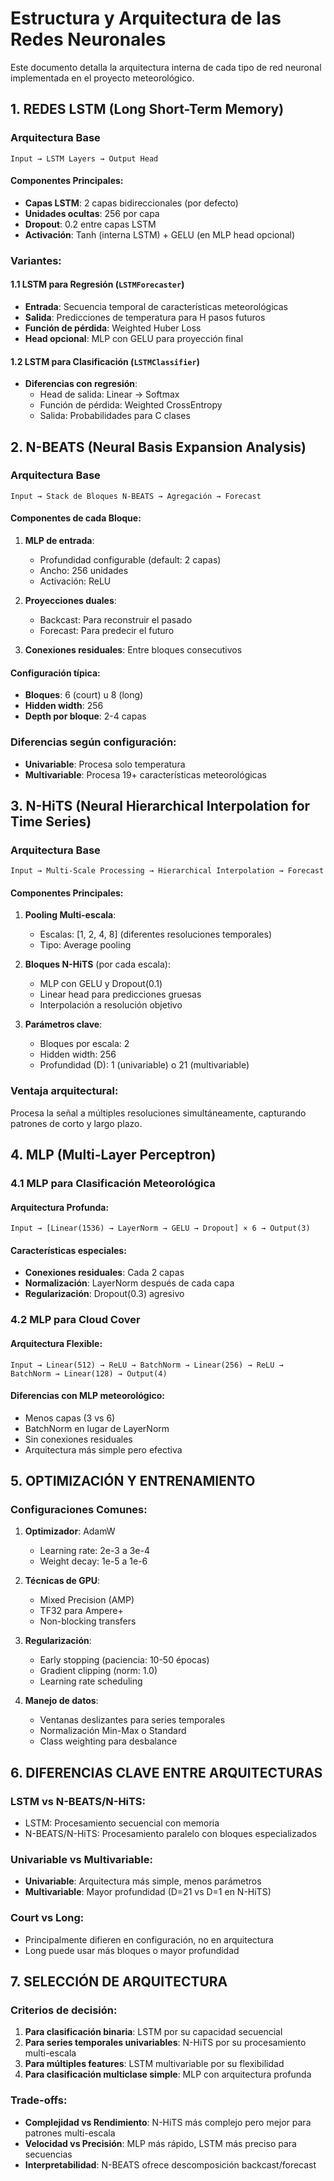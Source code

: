 # Estructura y Arquitectura de las Redes Neuronales

Este documento detalla la arquitectura interna de cada tipo de red neuronal implementada en el proyecto meteorológico.

## 1. REDES LSTM (Long Short-Term Memory)

### Arquitectura Base
```
Input → LSTM Layers → Output Head
```

#### Componentes Principales:
- **Capas LSTM**: 2 capas bidireccionales (por defecto)
- **Unidades ocultas**: 256 por capa
- **Dropout**: 0.2 entre capas LSTM
- **Activación**: Tanh (interna LSTM) + GELU (en MLP head opcional)

### Variantes:

#### 1.1 LSTM para Regresión (`LSTMForecaster`)
- **Entrada**: Secuencia temporal de características meteorológicas
- **Salida**: Predicciones de temperatura para H pasos futuros
- **Función de pérdida**: Weighted Huber Loss
- **Head opcional**: MLP con GELU para proyección final

#### 1.2 LSTM para Clasificación (`LSTMClassifier`)
- **Diferencias con regresión**:
  - Head de salida: Linear → Softmax
  - Función de pérdida: Weighted CrossEntropy
  - Salida: Probabilidades para C clases

## 2. N-BEATS (Neural Basis Expansion Analysis)

### Arquitectura Base
```
Input → Stack de Bloques N-BEATS → Agregación → Forecast
```

#### Componentes de cada Bloque:
1. **MLP de entrada**: 
   - Profundidad configurable (default: 2 capas)
   - Ancho: 256 unidades
   - Activación: ReLU

2. **Proyecciones duales**:
   - Backcast: Para reconstruir el pasado
   - Forecast: Para predecir el futuro

3. **Conexiones residuales**: Entre bloques consecutivos

#### Configuración típica:
- **Bloques**: 6 (court) u 8 (long)
- **Hidden width**: 256
- **Depth por bloque**: 2-4 capas

### Diferencias según configuración:
- **Univariable**: Procesa solo temperatura
- **Multivariable**: Procesa 19+ características meteorológicas

## 3. N-HiTS (Neural Hierarchical Interpolation for Time Series)

### Arquitectura Base
```
Input → Multi-Scale Processing → Hierarchical Interpolation → Forecast
```

#### Componentes Principales:

1. **Pooling Multi-escala**:
   - Escalas: [1, 2, 4, 8] (diferentes resoluciones temporales)
   - Tipo: Average pooling

2. **Bloques N-HiTS** (por cada escala):
   - MLP con GELU y Dropout(0.1)
   - Linear head para predicciones gruesas
   - Interpolación a resolución objetivo

3. **Parámetros clave**:
   - Bloques por escala: 2
   - Hidden width: 256
   - Profundidad (D): 1 (univariable) o 21 (multivariable)

### Ventaja arquitectural:
Procesa la señal a múltiples resoluciones simultáneamente, capturando patrones de corto y largo plazo.

## 4. MLP (Multi-Layer Perceptron)

### 4.1 MLP para Clasificación Meteorológica

#### Arquitectura Profunda:
```
Input → [Linear(1536) → LayerNorm → GELU → Dropout] × 6 → Output(3)
```

#### Características especiales:
- **Conexiones residuales**: Cada 2 capas
- **Normalización**: LayerNorm después de cada capa
- **Regularización**: Dropout(0.3) agresivo

### 4.2 MLP para Cloud Cover

#### Arquitectura Flexible:
```
Input → Linear(512) → ReLU → BatchNorm → Linear(256) → ReLU → BatchNorm → Linear(128) → Output(4)
```

#### Diferencias con MLP meteorológico:
- Menos capas (3 vs 6)
- BatchNorm en lugar de LayerNorm
- Sin conexiones residuales
- Arquitectura más simple pero efectiva

## 5. OPTIMIZACIÓN Y ENTRENAMIENTO

### Configuraciones Comunes:

1. **Optimizador**: AdamW
   - Learning rate: 2e-3 a 3e-4
   - Weight decay: 1e-5 a 1e-6

2. **Técnicas de GPU**:
   - Mixed Precision (AMP)
   - TF32 para Ampere+
   - Non-blocking transfers

3. **Regularización**:
   - Early stopping (paciencia: 10-50 épocas)
   - Gradient clipping (norm: 1.0)
   - Learning rate scheduling

4. **Manejo de datos**:
   - Ventanas deslizantes para series temporales
   - Normalización Min-Max o Standard
   - Class weighting para desbalance

## 6. DIFERENCIAS CLAVE ENTRE ARQUITECTURAS

### LSTM vs N-BEATS/N-HiTS:
- LSTM: Procesamiento secuencial con memoria
- N-BEATS/N-HiTS: Procesamiento paralelo con bloques especializados

### Univariable vs Multivariable:
- **Univariable**: Arquitectura más simple, menos parámetros
- **Multivariable**: Mayor profundidad (D=21 vs D=1 en N-HiTS)

### Court vs Long:
- Principalmente difieren en configuración, no en arquitectura
- Long puede usar más bloques o mayor profundidad

## 7. SELECCIÓN DE ARQUITECTURA

### Criterios de decisión:

1. **Para clasificación binaria**: LSTM por su capacidad secuencial
2. **Para series temporales univariables**: N-HiTS por su procesamiento multi-escala
3. **Para múltiples features**: LSTM multivariable por su flexibilidad
4. **Para clasificación multiclase simple**: MLP con arquitectura profunda

### Trade-offs:
- **Complejidad vs Rendimiento**: N-HiTS más complejo pero mejor para patrones multi-escala
- **Velocidad vs Precisión**: MLP más rápido, LSTM más preciso para secuencias
- **Interpretabilidad**: N-BEATS ofrece descomposición backcast/forecast